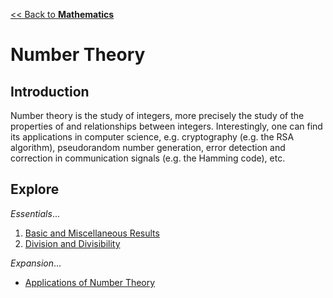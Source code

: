 [<< Back to **Mathematics**](https://pranigopu.github.io/mathematics)

# Number Theory
## Introduction
Number theory is the study of integers, more precisely the study of the properties of and relationships between integers. Interestingly, one can find its applications in computer science, e.g. cryptography (e.g. the RSA algorithm), pseudorandom number generation, error detection and correction in communication signals (e.g. the Hamming code), etc.

## Explore
_Essentials_...

1. [Basic and Miscellaneous Results](https://pranigopu.github.io/mathematics/number-theory/1-basic-and-miscellaneous-results.html)
2. [Division and Divisibility](https://pranigopu.github.io/mathematics/number-theory/2-division-and-divisibility.html)

_Expansion_...

- [Applications of Number Theory](https://pranigopu.github.io/mathematics/number-theory/applications-of-number-theory)